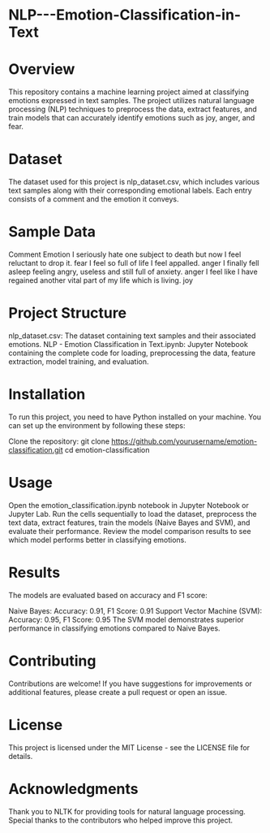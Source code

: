 # NLP---Emotion-Classification-in-Text
# Overview
This repository contains a machine learning project aimed at classifying emotions expressed in text samples. The project utilizes natural language processing (NLP) techniques to preprocess the data, extract features, and train models that can accurately identify emotions such as joy, anger, and fear.

# Dataset
The dataset used for this project is nlp_dataset.csv, which includes various text samples along with their corresponding emotional labels. Each entry consists of a comment and the emotion it conveys.

# Sample Data
Comment	Emotion
I seriously hate one subject to death but now I feel reluctant to drop it.	fear
I feel so full of life I feel appalled.	                                   anger
I finally fell asleep feeling angry, useless and still full of anxiety.	    anger
I feel like I have regained another vital part of my life which is living.	 joy
# Project Structure
nlp_dataset.csv: The dataset containing text samples and their associated emotions.
NLP - Emotion Classification in Text.ipynb: Jupyter Notebook containing the complete code for loading, preprocessing the data, feature extraction, model training, and evaluation.
# Installation
To run this project, you need to have Python installed on your machine. You can set up the environment by following these steps:

Clone the repository:
git clone https://github.com/yourusername/emotion-classification.git
cd emotion-classification
# Usage
Open the emotion_classification.ipynb notebook in Jupyter Notebook or Jupyter Lab.
Run the cells sequentially to load the dataset, preprocess the text data, extract features, train the models (Naive Bayes and SVM), and evaluate their performance.
Review the model comparison results to see which model performs better in classifying emotions.
# Results
The models are evaluated based on accuracy and F1 score:

Naive Bayes: Accuracy: 0.91, F1 Score: 0.91
Support Vector Machine (SVM): Accuracy: 0.95, F1 Score: 0.95
The SVM model demonstrates superior performance in classifying emotions compared to Naive Bayes.

# Contributing
Contributions are welcome! If you have suggestions for improvements or additional features, please create a pull request or open an issue.

# License
This project is licensed under the MIT License - see the LICENSE file for details.

# Acknowledgments
Thank you to NLTK for providing tools for natural language processing.
Special thanks to the contributors who helped improve this project.
